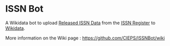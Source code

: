 # ISSN Bot

A Wikidata bot to upload [Released ISSN Data](https://portal.issn.org/content/license-contract) from the [ISSN Register](https://portal.issn.org/) to [Wikidata](http://wikidata.org).

More information on the Wiki page : https://github.com/CIEPS/ISSNBot/wiki
